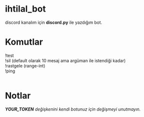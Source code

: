 # ihtilal_bot
discord kanalım için <b>discord.py</b> ile yazdığım bot.


# Komutlar
!test <arg> <br>
!sil (default olarak 10 mesaj ama argüman ile istendiği kadar)<br>
!rastgele (range-int)<br>
!ping
<br><br>

# Notlar

<i><b>YOUR_TOKEN</b> değişkenini kendi botunuz için değişmeyi unutmayın.</i>
